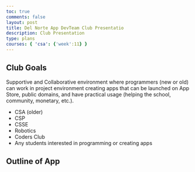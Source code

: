 ```yaml
---
toc: true
comments: false
layout: post
title: Del Norte App DevTeam Club Presentatio
description: Club Presentation
type: plans
courses: { 'csa': {'week':11} }
---
```


## Club Goals

Supportive and Collaborative environment where programmers (new or old) can work in project environment creating apps that can be launched on App Store, public domains, and  have practical usage (helping the school, community, monetary, etc.).

- CSA (older)
- CSP
- CSSE
- Robotics
- Coders Club
- Any students interested in programming or creating apps

## Outline of App
